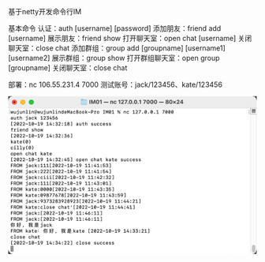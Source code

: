 基于netty开发命令行IM

基本命令
认证：auth [username] [password]
添加朋友：friend add [username]
展示朋友：friend show
打开聊天室：open chat [username]
关闭聊天室：close chat
添加群组：group add [groupname] [username1] [username2]
展示群组：group show
打开群组聊天室：open group [groupname]
关闭聊天室：close chat

部署：nc 106.55.231.4 7000
测试账号：jack/123456、kate/123456

![img_1.png](img_1.png)
